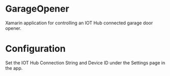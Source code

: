 # GarageOpener
Xamarin application for controlling an IOT Hub connected garage door opener.

# Configuration
Set the IOT Hub Connection String and Device ID under the Settings page in the app.
